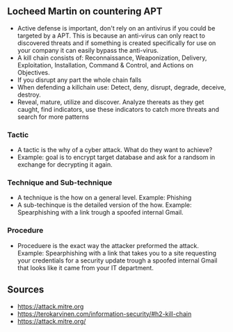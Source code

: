 ## Locheed Martin on countering APT
* Active defense is important, don't rely on an antivirus if you could be targeted by a APT. This is because an anti-virus can only react to discovered threats and if something is created specifically for use on your company it can easily bypass the anti-virus.
* A kill chain consists of: Reconnaissance, Weaponization, Delivery, Exploitation, Installation, Command & Control, and Actions on Objectives.
* If you disrupt any part the whole chain falls
* When defending a killchain use: Detect, deny, disrupt, degrade, deceive, destroy.
* Reveal, mature, utilize and discover. Analyze thereats as they get caught, find indicators, use these indicators to catch more threats and search for more patterns

### Tactic
* A tactic is the why of a cyber attack. What do they want to achieve?
* Example: goal is to encrypt target database and ask for a randsom in exchange for decrypting it again.

### Technique and Sub-technique
* A technique is the how on a general level. Example: Phishing
* A sub-techinque is the detailed version of the how. Example: Spearphishing with a link trough a spoofed internal Gmail.

### Procedure
* Proceduere is the exact way the attacker preformed the attack. Example: Spearphishing with a link that takes you to a site requesting your credentials for a security update trough a spoofed internal Gmail that looks like it came from your IT department.

## Sources

* https://attack.mitre.org
* https://terokarvinen.com/information-security/#h2-kill-chain
* https://attack.mitre.org/
